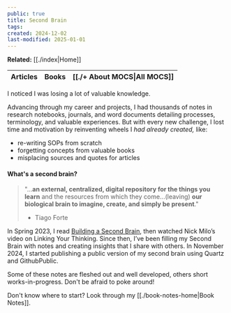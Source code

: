 ```yaml
---
public: true
title: Second Brain
tags: 
created: 2024-12-02
last-modified: 2025-01-01
---
```

**Related:** [[./index|Home]]

| Articles | Books | **[[./+ About MOCS\|All MOCS]]** |
| -------- | ----- | ------------------------------ |
I noticed I was losing a lot of valuable knowledge.

Advancing through my career and projects, I had thousands of notes in research notebooks, journals, and word documents detailing processes, terminology, and valuable experiences. But with every new challenge, I lost time and motivation by reinventing wheels I _had already created,_ like:
* re-writing SOPs from scratch
* forgetting concepts from valuable books
* misplacing sources and quotes for articles

#### What's a second brain?
>"...**an external, centralized, digital repository for the things you learn** and the resources from which they come...(leaving) **our biological brain to imagine, create, and simply be present**."
> - Tiago Forte

In Spring 2023, I read [Building a Second Brain](https://fortelabs.com/blog/basboverview/), then watched Nick Milo’s video on Linking Your Thinking. Since then, I’ve been filling my Second Brain with notes and creating insights that I share with others. In November 2024, I started publishing a public version of my second brain using Quartz and GithubPublic.

Some of these notes are fleshed out and well developed, others short works-in-progress. Don't be afraid to poke around!

Don't know where to start? Look through my [[./book-notes-home|Book Notes]].